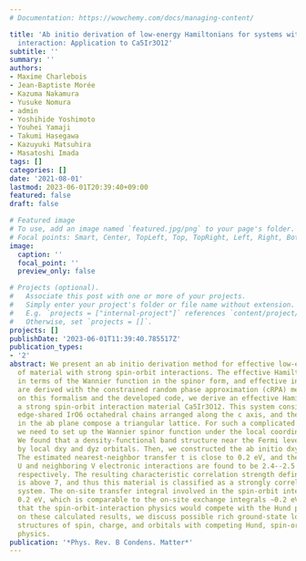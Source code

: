 ```yaml
---
# Documentation: https://wowchemy.com/docs/managing-content/

title: 'Ab initio derivation of low-energy Hamiltonians for systems with strong spin-orbit
  interaction: Application to Ca5Ir3O12'
subtitle: ''
summary: ''
authors:
- Maxime Charlebois
- Jean-Baptiste Morée
- Kazuma Nakamura
- Yusuke Nomura
- admin
- Yoshihide Yoshimoto
- Youhei Yamaji
- Takumi Hasegawa
- Kazuyuki Matsuhira
- Masatoshi Imada
tags: []
categories: []
date: '2021-08-01'
lastmod: 2023-06-01T20:39:40+09:00
featured: false
draft: false

# Featured image
# To use, add an image named `featured.jpg/png` to your page's folder.
# Focal points: Smart, Center, TopLeft, Top, TopRight, Left, Right, BottomLeft, Bottom, BottomRight.
image:
  caption: ''
  focal_point: ''
  preview_only: false

# Projects (optional).
#   Associate this post with one or more of your projects.
#   Simply enter your project's folder or file name without extension.
#   E.g. `projects = ["internal-project"]` references `content/project/deep-learning/index.md`.
#   Otherwise, set `projects = []`.
projects: []
publishDate: '2023-06-01T11:39:40.785517Z'
publication_types:
- '2'
abstract: We present an ab initio derivation method for effective low-energy Hamiltonians
  of material with strong spin-orbit interactions. The effective Hamiltonian is described
  in terms of the Wannier function in the spinor form, and effective interactions
  are derived with the constrained random phase approximation (cRPA) method. Based
  on this formalism and the developed code, we derive an effective Hamiltonian of
  a strong spin-orbit interaction material Ca5Ir3O12. This system consists of three
  edge-shared IrO6 octahedral chains arranged along the c axis, and the three Ir atoms
  in the ab plane compose a triangular lattice. For such a complicated structure,
  we need to set up the Wannier spinor function under the local coordinate system.
  We found that a density-functional band structure near the Fermi level is formed
  by local dxy and dyz orbitals. Then, we constructed the ab initio dxy/dyz model.
  The estimated nearest-neighbor transfer t is close to 0.2 eV, and the cRPA on-site
  U and neighboring V electronic interactions are found to be 2.4--2.5 eV and 1 eV,
  respectively. The resulting characteristic correlation strength defined by (U−V)/t
  is above 7, and thus this material is classified as a strongly correlated electron
  system. The on-site transfer integral involved in the spin-orbit interaction is
  0.2 eV, which is comparable to the on-site exchange integrals ∼0.2 eV, indicating
  that the spin-orbit-interaction physics would compete with the Hund physics. Based
  on these calculated results, we discuss possible rich ground-state low-energy electronic
  structures of spin, charge, and orbitals with competing Hund, spin-orbit, and strong-correlation
  physics.
publication: '*Phys. Rev. B Condens. Matter*'
---
```

